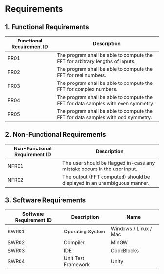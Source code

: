 # Requirements

## 1. Functional Requirements

| Functional Requirement ID                        |	Description                                                                      |
|--------------------------------------------------|-----------------------------------------------------------------------------------|
| FR01	                                           | The program shall be able to compute the FFT for arbitrary lengths of inputs.     |
| FR02	                                           | The program shall be able to compute the FFT for real numbers.                    |
| FR03	                                           | The program shall be able to compute the FFT for complex numbers.                 |
| FR04	                                           | The program shall be able to compute the FFT for data samples with even symmetry. |
| FR05	                                           | The program shall be able to compute the FFT for data samples with odd symmetry.  |

## 2. Non-Functional Requirements

| Non-Functional Requirement ID	                   | Description                                                                       |
|--------------------------------------------------|-----------------------------------------------------------------------------------|
| NFR01	                                           | The user should be flagged in-case any mistake occurs in the user input.          |
| NFR02	                                           | The output (FFT computed) should be displayed in an unambiguous manner.           |

## 3. Software Requirements

| Software Requirement ID	                         | Description	                          |Name                                      |
|--------------------------------------------------|----------------------------------------|------------------------------------------|
| SWR01	                                           | Operating System	                      | Windows / Linux / Mac                    |
| SWR02	                                           | Compiler	                              | MinGW                                    |
| SWR03	                                           | IDE	                                  | CodeBlocks                               |
| SWR04                                            | Unit Test Framework                    | Unity                                    |
